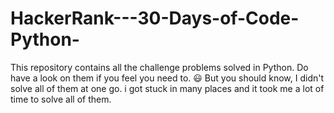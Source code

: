 # HackerRank---30-Days-of-Code-Python-
This repository contains all the challenge problems solved in Python.
Do have a look on them if you feel you need to. 😃
But you should know, I didn't solve all of them at one go. i got stuck in many places and it took me a lot of time to solve all of them.
